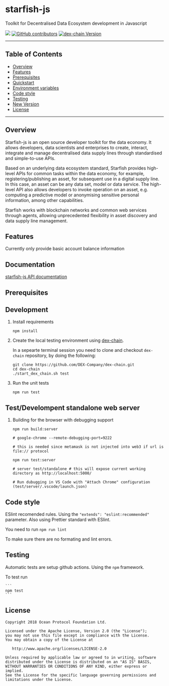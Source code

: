
# starfish-js

Toolkit for Decentralised Data Ecosystem development in Javascript

![](https://github.com/DEX-Company/starfish-js/workflows/testing/badge.svg)
[![GitHub contributors](https://img.shields.io/github/contributors/DEX-Company/starfish-js.svg)](https://github.com/DEX-Company/starfish-js/graphs/contributors)
[![dex-chain Version](https://img.shields.io/badge/dex--chain-master-blue.svg)](https://github.com/DEX-Company/dex-chain)

---

## Table of Contents

  - [Overview](#overview)
  - [Features](#features)
  - [Prerequisites](#prerequisites)
  - [Quickstart](#quickstart)
  - [Environment variables](#environment-variables)
  - [Code style](#code-style)
  - [Testing](#testing)
  - [New Version](#new-version)
  - [License](#license)

---
## Overview
Starfish-js is an open source developer toolkit for the data economy. It allows developers, data scientists and enterprises to create, interact, integrate and manage decentralised data supply lines through standardised and simple-to-use APIs.

Based on an underlying data ecosystem standard, Starfish provides high-level APIs for common tasks within the data economy, for example, registering/publishing an asset, for subsequent use in a digital supply line. In this case, an asset can be any data set, model or data service. The high-level API also allows developers to invoke operation on an asset, e.g. computing a predictive model or anonymising sensitive personal information, among other capabilities.

Starfish works with blockchain networks and common web services through agents, allowing unprecedented flexibility in asset discovery and data supply line management.

## Features

Currently only provide basic account balance information

## Documentation

[starfish-js API documentation](https://dex-company.github.io/starfish-js)


## Prerequisites


## Development


1. Install requirements

    ```
    npm install
    ```

1. Create the local testing environment using [dex-chain](https://github.com/DEX-Company/dex-chain).

    In a sepearte terminal session you need to clone and checkout ```dex-chain``` repository, by doing the following:
    ```
    git clone https://github.com/DEX-Company/dex-chain.git
    cd dex-chain
    ./start_dex_chain.sh test
    ```

1. Run the unit tests

    ```
    npm run test
    ```

## Test/Develompent standalone web server

1. Building for the browser with debugging support

    ```
    npm run build:server

    # google-chrome --remote-debugging-port=9222

    # this is needed since metamask is not injected into web3 if url is file:// protocol

    npm run test:server

    # server test/standalone # this will expose current working directory as http://localhost:5000/

    # Run dubugging in VS Code with "Attach Chrome" configuration (test/server/.vscode/launch.json)
    ```

## Code style

ESlint recomended rules. Using the `"extends": "eslint:recommended"` parameter.
Also using Prettier standard with ESlint.

You need to run
    ```
    npm run lint
    ```

To make sure there are no formating and lint errors.


## Testing

Automatic tests are setup github actions. Using the `npm` framework.

To test run

    ```
    npm test
    ```


## License

```
Copyright 2018 Ocean Protocol Foundation Ltd.

Licensed under the Apache License, Version 2.0 (the "License");
you may not use this file except in compliance with the License.
You may obtain a copy of the License at

   http://www.apache.org/licenses/LICENSE-2.0

Unless required by applicable law or agreed to in writing, software
distributed under the License is distributed on an "AS IS" BASIS,
WITHOUT WARRANTIES OR CONDITIONS OF ANY KIND, either express or implied.
See the License for the specific language governing permissions and
limitations under the License.
